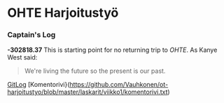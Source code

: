 # OHTE Harjoitustyö

### Captain's Log
**-302818.37** This is starting point for no returning trip to _OHTE_.
As Kanye West said:
> We're living the future so
> the present is our past. 

[GitLog](https://github.com/Vauhkonen/ot-harjoitustyo/blob/master/laskarit/viikko1/gitlog.txt)
[Komentorivi}(https://github.com/Vauhkonen/ot-harjoitustyo/blob/master/laskarit/viikko1/komentorivi.txt)
